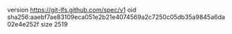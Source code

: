 version https://git-lfs.github.com/spec/v1
oid sha256:aaebf7ae83109eca051e2b21e4074569a2c7250c05db35a9845a6da02e4e252f
size 2519
